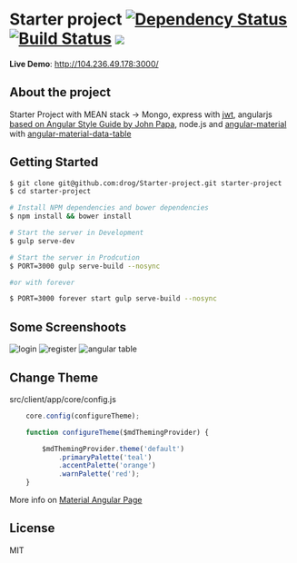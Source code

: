 # Starter project [![Dependency Status](https://david-dm.org/drog/Starter-project/status.svg?style=flat)](https://david-dm.org/drog/Starter-project) [![Build Status](https://travis-ci.org/drog/Starter-project.svg?branch=master)](https://travis-ci.org/drog/Starter-project) <a href="https://codeclimate.com/github/drog/Starter-project"><img src="https://codeclimate.com/github/drog/Starter-project/badges/gpa.svg" /></a>

**Live Demo**: http://104.236.49.178:3000/

## About the project
Starter Project with MEAN stack -> Mongo, express with [jwt](https://auth0.com/blog/2014/01/07/angularjs-authentication-with-cookies-vs-token/), angularjs [based on Angular Style Guide by John Papa](https://github.com/johnpapa/angular-styleguide), node.js and  [angular-material](https://github.com/angular/material) with [angular-material-data-table](https://github.com/daniel-nagy/md-data-table)




## Getting Started


```bash
$ git clone git@github.com:drog/Starter-project.git starter-project
$ cd starter-project

# Install NPM dependencies and bower dependencies
$ npm install && bower install

# Start the server in Development
$ gulp serve-dev

# Start the server in Prodcution
$ PORT=3000 gulp serve-build --nosync

#or with forever

$ PORT=3000 forever start gulp serve-build --nosync

```


## Some Screenshoots
<img src="http://i.imgur.com/smqqiuv.png" alt="login" />
<img src="http://i.imgur.com/0mRHcha.png" alt="register" />
<img src="http://i.imgur.com/OK6byJl.png" alt="angular table" />

## Change Theme

src/client/app/core/config.js
```javascript
    core.config(configureTheme);

    function configureTheme($mdThemingProvider) {

        $mdThemingProvider.theme('default')
            .primaryPalette('teal')
            .accentPalette('orange')
            .warnPalette('red');
    }
```
More info on [Material Angular Page](https://material.angularjs.org/HEAD/#/Theming/03_configuring_a_theme)


## License

MIT
